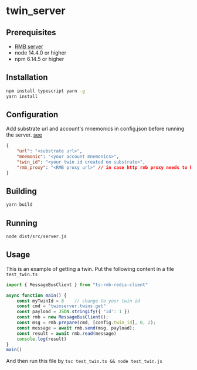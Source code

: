 # twin_server

## Prerequisites

- [RMB server](https://github.com/threefoldtech/rmb)
- node 14.4.0 or higher
- npm 6.14.5 or higher

## Installation

```bash
npm install typescript yarn -g
yarn install

```

## Configuration

Add substrate url and account's mnemonics in config.json before running the server. [see](https://github.com/threefoldtech/grid3_client_ts/blob/development/docs/test_setup.md#create-twin)

```json
{
    "url": "<substrate url>",
    "mnemonic": "<your account mnemonics>", 
    "twin_id": "<your twin id created on substrate>",
    "rmb_proxy": "<RMB proxy url>" // in case http rmb proxy needs to be used instead of redis rmb
}
```

## Building

```bash
yarn build
```

## Running

```bash
node dist/src/server.js
```

## Usage

This is an example of getting a twin.
Put the following content in a file `test_twin.ts`

```ts
import { MessageBusClient } from "ts-rmb-redis-client"

async function main() {
    const myTwinId = 8    // change to your twin id
    const cmd = "twinserver.twins.get"
    const payload = JSON.stringify({ 'id': 1 })
    const rmb = new MessageBusClient();
    const msg = rmb.prepare(cmd, [config.twin_id], 0, 2);
    const message = await rmb.send(msg, payload);
    const result = await rmb.read(message)
    console.log(result)
}
main()
```

And then run this file by `tsc test_twin.ts && node test_twin.js`
